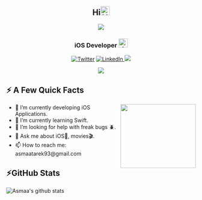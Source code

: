 <h2 align="center">Hi<img src='https://qpluspicture.oss-cn-beijing.aliyuncs.com/6LjjQA/Hi.gif' alt='Hi' width="24"/> </h2>
<p align="center">
<img align="center" src="https://user-images.githubusercontent.com/44899782/130893164-204fa05f-83fd-4b34-9275-fe1507d7dfdd.gif" />
 </p>
<h3 align="center">iOS Developer <img src='https://image.flaticon.com/icons/png/512/226/226769.png' alt='Apple' width="24"/> </h3>
<p align="center">
<a href="https://twitter.com/esma_tarek" target="_blank"><img alt="Twitter" src="https://img.shields.io/badge/twitter-%231DA1F2.svg?&style=for-the-badge&logo=twitter&logoColor=white" /></a>
 <a href="https://www.linkedin.com/in/asmaa-tarek/" target="_blank"><img alt="LinkedIn" src="https://img.shields.io/badge/linkedin-%230077B5.svg?&style=for-the-badge&logo=linkedin&logoColor=white" width = /> </a> 
<!-- <a href="https://esmatarek.com" target="_blank"> <img alt="Blog" src="https://github.com/blackcater/blackcater/raw/main/images/social-blog.svg" width = 80 height = 32 /> </a>  -->
 <a href="https://stackoverflow.com/users/12349249/asmaa-tarek"> <img src="https://img.shields.io/badge/Stack_Overflow-FE7A16?style=for-the-badge&logo=stack-overflow&logoColor=white" /> </a> 
</p>

<p align="center">
<img src="https://user-images.githubusercontent.com/44899782/130896094-7ebec65c-bf7f-40d1-a09c-eb9e3c3c6099.jpeg" />
 </p>
  
<h2>⚡️ A Few Quick Facts</h2>
<img align="right" src="https://user-images.githubusercontent.com/44899782/130889629-d5cf1b63-1cf8-4da6-9f72-be4ae9e468e2.jpeg" height = 170 width =200/>
<ul>
<li> 🔭 I’m currently developing iOS Applications.</li>
<li> 🌱 I’m currently learning Swift.</li>
<li> 🤔 I’m looking for help with freak bugs 🪲.</li>
<li> 💬 Ask me about iOS📱, movies🎬.</li>
<li> 📫 How to reach me: asmaatarek93@gmail.com</li>
</ul>



<h2>⚡GitHub Stats</h2>
  <img align="center" src="https://github-readme-stats.anuraghazra1.vercel.app/api?username=asmaa933&show_icons=true&include_all_commits=true&theme=material-palenight" alt="Asmaa's github stats" />



